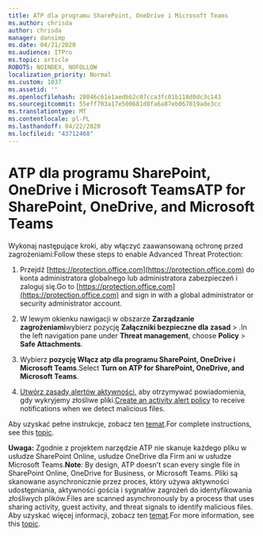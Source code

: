 ```yaml
---
title: ATP dla programu SharePoint, OneDrive i Microsoft Teams
ms.author: chrisda
author: chrisda
manager: dansimp
ms.date: 04/21/2020
ms.audience: ITPro
ms.topic: article
ROBOTS: NOINDEX, NOFOLLOW
localization_priority: Normal
ms.custom: 1037
ms.assetid: ''
ms.openlocfilehash: 28046c61e1aedbb2c07cca3fc01b118d0dc3c143
ms.sourcegitcommit: 55eff703a17e500681d8fa6a87eb067019ade3cc
ms.translationtype: MT
ms.contentlocale: pl-PL
ms.lasthandoff: 04/22/2020
ms.locfileid: "43712468"
---
```

# <a name="atp-for-sharepoint-onedrive-and-microsoft-teams"></a><span data-ttu-id="9af9a-102">ATP dla programu SharePoint, OneDrive i Microsoft Teams</span><span class="sxs-lookup"><span data-stu-id="9af9a-102">ATP for SharePoint, OneDrive, and Microsoft Teams</span></span>

<span data-ttu-id="9af9a-103">Wykonaj następujące kroki, aby włączyć zaawansowaną ochronę przed zagrożeniami:</span><span class="sxs-lookup"><span data-stu-id="9af9a-103">Follow these steps to enable Advanced Threat Protection:</span></span>

1. <span data-ttu-id="9af9a-104">Przejdź [https://protection.office.com](https://protection.office.com) do konta administratora globalnego lub administratora zabezpieczeń i zaloguj się.</span><span class="sxs-lookup"><span data-stu-id="9af9a-104">Go to [https://protection.office.com](https://protection.office.com) and sign in with a global administrator or security administrator account.</span></span>

2. <span data-ttu-id="9af9a-105">W lewym okienku nawigacji w obszarze **Zarządzanie zagrożeniami**wybierz pozycję **Załączniki bezpieczne dla** **zasad** \> .</span><span class="sxs-lookup"><span data-stu-id="9af9a-105">In the left navigation pane under **Threat management**, choose **Policy** \> **Safe Attachments**.</span></span>

3. <span data-ttu-id="9af9a-106">Wybierz **pozycję Włącz atp dla programu SharePoint, OneDrive i Microsoft Teams**.</span><span class="sxs-lookup"><span data-stu-id="9af9a-106">Select **Turn on ATP for SharePoint, OneDrive, and Microsoft Teams**.</span></span>

4. <span data-ttu-id="9af9a-107">[Utwórz zasady alertów aktywności,](https://docs.microsoft.com/office365/securitycompliance/create-activity-alerts) aby otrzymywać powiadomienia, gdy wykryjemy złośliwe pliki.</span><span class="sxs-lookup"><span data-stu-id="9af9a-107">[Create an activity alert policy](https://docs.microsoft.com/office365/securitycompliance/create-activity-alerts) to receive notifications when we detect malicious files.</span></span>

<span data-ttu-id="9af9a-108">Aby uzyskać pełne instrukcje, zobacz ten [temat](https://docs.microsoft.com/office365/securitycompliance/turn-on-atp-for-spo-odb-and-teams).</span><span class="sxs-lookup"><span data-stu-id="9af9a-108">For complete instructions, see this [topic](https://docs.microsoft.com/office365/securitycompliance/turn-on-atp-for-spo-odb-and-teams).</span></span>

<span data-ttu-id="9af9a-109">**Uwaga:** Zgodnie z projektem narzędzie ATP nie skanuje każdego pliku w usłudze SharePoint Online, usłudze OneDrive dla Firm ani w usłudze Microsoft Teams.</span><span class="sxs-lookup"><span data-stu-id="9af9a-109">**Note**: By design, ATP doesn't scan every single file in SharePoint Online, OneDrive for Business, or Microsoft Teams.</span></span> <span data-ttu-id="9af9a-110">Pliki są skanowane asynchronicznie przez proces, który używa aktywności udostępniania, aktywności gościa i sygnałów zagrożeń do identyfikowania złośliwych plików.</span><span class="sxs-lookup"><span data-stu-id="9af9a-110">Files are scanned asynchronously by a process that uses sharing activity, guest activity, and threat signals to identify malicious files.</span></span> <span data-ttu-id="9af9a-111">Aby uzyskać więcej informacji, zobacz ten [temat](https://docs.microsoft.com/office365/securitycompliance/atp-for-spo-odb-and-teams).</span><span class="sxs-lookup"><span data-stu-id="9af9a-111">For more information, see this [topic](https://docs.microsoft.com/office365/securitycompliance/atp-for-spo-odb-and-teams).</span></span>
